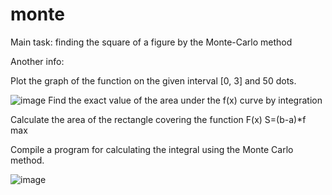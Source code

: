 # monte
Main task: finding the  square of ​​a figure by the Monte-Carlo method


Another info: 

Plot the graph of the function on the given interval [0, 3] and 50 dots.

![image](https://user-images.githubusercontent.com/63312656/188947166-b42b570f-3df1-4e8c-9854-a07dd2148902.png)
Find the exact value of the area under the f(x) curve by integration

Calculate the area of ​​the rectangle covering the function F(x) S=(b-a)*f max

Compile a program for calculating the integral using the Monte Carlo method.

![image](https://user-images.githubusercontent.com/63312656/188947272-56dedf50-f62f-49a5-bdc5-8de1afeacb05.png)

